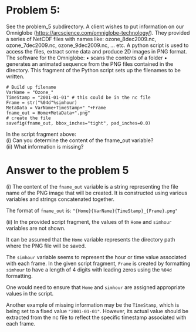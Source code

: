 # Problem 5:
See the problem_5 subdirectory.
A client wishes to put information on our Omniglobe (https://arcscience.com/omniglobe-technology/).
They provided a series of NetCDF files with names like: ozone_8dec2009.nc, ozone_7dec2009.nc, ozone_9dec2009.nc, ... etc.
A python script is used to access the files, extract some data and produce 2D images in PNG format.
The software for the Omniglobe:
• scans the contents of a folder
• generates an animated sequence from the PNG files contained in the directory.
This fragment of the Python script sets up the filenames to be written.
```
# Build up filename
VarName = "Ozone_"
TimeStamp = "2001-01-01" # this could be in the nc file
Frame = str("%04d"%simhour)
MetaData = VarName+TimeStamp+"_"+Frame
fname_out = Home+MetaData+".png"
# create the file
savefig(fname_out, bbox_inches="tight", pad_inches=0.0)
```
In the script fragment above:  
(i) Can you determine the content of the fname_out variable?  
(ii) What information is missing?

# Answer to the problem 5

(i) The content of the `fname_out` variable is a string representing the file name of the PNG image that will be created. It is constructed using various variables and strings concatenated together.  

The format of `fname_out` is: `"{Home}{VarName}{TimeStamp}_{Frame}.png"`

(ii) In the provided script fragment, the values of th `Home` and `simhour` variables are not shown. 

It can be assumed that the `Home` variable represents the directory path where the PNG file will be saved.

The `simhour` variable seems to represent the hour or time value associated with each frame. In the given script fragment, `Frame` is created by formatting `simhour` to have a length of 4 digits with leading zeros using the `%04d` formatting. 

One would need to ensure that `Home` and `simhour` are assigned appropriate values in the script.

Another example of missing information may be the `TimeStamp`, which is being set to a fixed value `"2001-01-01"`. However, its actual value should be extracted from the nc file to reflect the specific timestamp associated with each frame.

